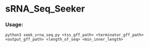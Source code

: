 # sRNA_Seq_Seeker
### Usage:
~~~~
python3 seek_srna_seq.py <tss_gff_path> <terminator_gff_path> <output_gff_path> <length_of_seq> <min_inner_length>
~~~~
